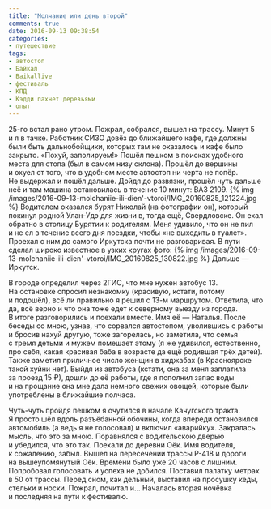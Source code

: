 ```yaml
---
title: "Молчание или день второй"
comments: true
date: 2016-09-13 09:38:54
categories:
- путешествие
tags:
- автостоп
- Байкал
- Baikallive
- фестиваль
- КПД
- Кэдди пахнет деревьями
- опыт
---
```

<nobr>25-го</nobr> встал рано утром. Пожрал, собрался, вышел на&nbsp;трассу. Минут 5 и&nbsp;я&nbsp;в&nbsp;тачке. Работник СИЗО довёз до&nbsp;ближайшего кафе, где должны были быть дальнобойщики, которых там не&nbsp;оказалось и&nbsp;кафе было закрыто. &laquo;Похуй, заполируем!&raquo; Пошёл пешком в&nbsp;поисках удобного места для стопа (был в&nbsp;самом низу склона). Прошёл до&nbsp;вершины и&nbsp;охуел от&nbsp;того, что в&nbsp;удобном месте автостоп ни&nbsp;черта не&nbsp;попёр. Не&nbsp;выдержал и&nbsp;пошёл дальше. Дойдя до&nbsp;развязки, прошёл чуть дальше неё и&nbsp;там машина остановилась в&nbsp;течение 10&nbsp;минут: ВАЗ 2109.
{% img /images/2016-09-13-molchaniie-ili-dien'-vtoroi/IMG_20160825_121224.jpg %}
Водителем оказался бурят Николай (на&nbsp;фотографии он), который покинул родной <nobr>Улан-Удэ</nobr> для жизни в, тогда ещё, Свердловске. Он&nbsp;ехал обратно в&nbsp;столицу Бурятии к&nbsp;родителям. Меня удивило, что он&nbsp;не&nbsp;пил и&nbsp;не&nbsp;ел&nbsp;в&nbsp;течение всего дня поездки, чтобы &laquo;не&nbsp;выходить в&nbsp;туалет&raquo;. Проехал с&nbsp;ним до&nbsp;самого Иркутска почти не&nbsp;разговаривая. В&nbsp;пути сделал широко известное в&nbsp;узких кругах фото:
{% img /images/2016-09-13-molchaniie-ili-dien'-vtoroi/IMG_20160825_130822.jpg %}
Дальше&nbsp;&mdash; Иркутск.

В&nbsp;городе определил через 2ГИС, что мне нужен автобус 13. На&nbsp;остановке спросил незнакомку (красивую, кстати, потому и&nbsp;подошёл), всё&nbsp;ли правильно я&nbsp;решил с&nbsp;<nobr>13-м</nobr> маршрутом. Ответила, что да, всё верно и&nbsp;что она тоже едет к&nbsp;северному выезду из&nbsp;города. В&nbsp;итоге разговорились и&nbsp;поехали вместе. Имя её&nbsp;&mdash; Наталья. После беседы со&nbsp;мною, узнав, что сорвался автостопом, уволившись с&nbsp;работы и&nbsp;бросив нахуй другую, тоже загорелась, но&nbsp;заметила, что семья с&nbsp;тремя детьми и&nbsp;мужем помешает этому (я&nbsp;же удивился, естественно, про себя, какая красивая баба в&nbsp;возрасте да&nbsp;ещё родившая трёх детей). Также заметил приличное число женщин в&nbsp;хиджабах (в&nbsp;Красноярске такой хуйни нет). Выйдя из&nbsp;автобуса (кстати, она за&nbsp;меня заплатила за&nbsp;проезд 15 &#8381;), дошли до&nbsp;её работы, где я&nbsp;пополнил запас воды и&nbsp;на&nbsp;прощание она мне дала немного свежих овощей, которые были употреблены в&nbsp;ближайшие полчаса.

<nobr>Чуть-чуть</nobr> пройдя пешком я&nbsp;очутился в&nbsp;начале Качугского тракта. Я&nbsp;просто шёл вдоль разъёбанной обочины, когда впереди остановился автомобиль (а&nbsp;ведь я&nbsp;не&nbsp;голосовал) и&nbsp;включил &laquo;аварийку&raquo;. Закралась мысль, что это за&nbsp;мною. Поравнялся с&nbsp;водительскою дверью и&nbsp;убедился, что это так. Поехали до&nbsp;деревни Оёк. Имя водителя, к&nbsp;сожалению, забыл. Вышел на&nbsp;пересечении трассы <nobr>Р-418</nobr> и&nbsp;дороги на&nbsp;вышеупомянутый Оёк. Времени было уже 20 часов с&nbsp;лишним. Попробовал голосовать и&nbsp;успеха не&nbsp;добился. Поставил палатку метрах в&nbsp;50 от&nbsp;трассы. Перед сном, как дельный, выставил на&nbsp;просушку кеды, стельки и&nbsp;носки. Пожрал, почитал и&hellip; Началась вторая ночёвка и&nbsp;последняя на&nbsp;пути к&nbsp;фестивалю.